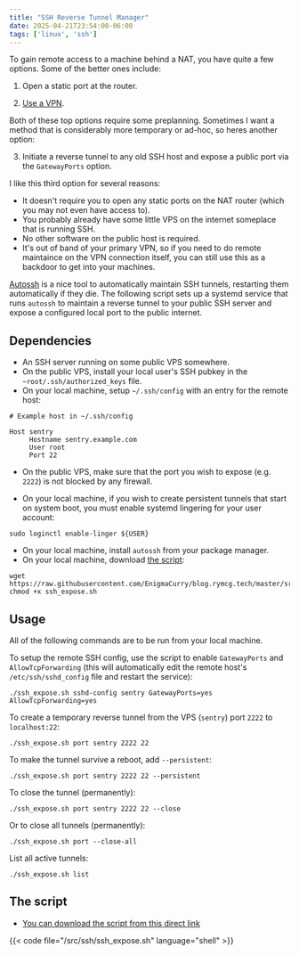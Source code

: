 ```yaml
---
title: "SSH Reverse Tunnel Manager"
date: 2025-04-21T23:54:00-06:00
tags: ['linux', 'ssh']
---
```


To gain remote access to a machine behind a NAT, you have quite a few
options. Some of the better ones include:

 1) Open a static port at the router.
 
 2) [Use a VPN](https://blog.rymcg.tech/blog/linux/wireguard_p2p/).

Both of these top options require some preplanning. Sometimes I want a
method that is considerably more temporary or ad-hoc, so heres another
option:

 3) Initiate a reverse tunnel to any old SSH host and expose a public
    port via the `GatewayPorts` option.

I like this third option for several reasons:

 * It doesn't require you to open any static ports on the NAT router
   (which you may not even have access to).
 * You probably already have some little VPS on the internet someplace
   that is running SSH.
 * No other software on the public host is required.
 * It's out of band of your primary VPN, so if you need to do remote
   maintaince on the VPN connection itself, you can still use this as
   a backdoor to get into your machines.

[Autossh](https://www.harding.motd.ca/autossh/) is a nice tool to
automatically maintain SSH tunnels, restarting them automatically if
they die. The following script sets up a systemd service that runs
`autossh` to maintain a reverse tunnel to your public SSH server and
expose a configured local port to the public internet.

## Dependencies

 * An SSH server running on some public VPS somewhere.
 * On the public VPS, install your local user's SSH pubkey in the
   `~root/.ssh/authorized_keys` file.
 * On your local machine, setup `~/.ssh/config` with an entry for the
   remote host:
   
```
# Example host in ~/.ssh/config

Host sentry
     Hostname sentry.example.com
     User root
     Port 22
```

 * On the public VPS, make sure that the port you wish to expose (e.g.
   `2222`) is not blocked by any firewall.

 * On your local machine, if you wish to create persistent tunnels
   that start on system boot, you must enable systemd lingering for
   your user account:
   
```
sudo loginctl enable-linger ${USER}
```

 * On your local machine, install `autossh` from your package manager.
 * On your local machine, download [the
   script](https://raw.githubusercontent.com/EnigmaCurry/blog.rymcg.tech/master/src/ssh/ssh_expose.sh):
 
```
wget https://raw.githubusercontent.com/EnigmaCurry/blog.rymcg.tech/master/src/ssh/ssh_expose.sh
chmod +x ssh_expose.sh
```

## Usage

All of the following commands are to be run from your local machine.

To setup the remote SSH config, use the script to enable
`GatewayPorts` and `AllowTcpForwarding` (this will automatically edit
the remote host's `/etc/ssh/sshd_config` file and restart the
service):

```
./ssh_expose.sh sshd-config sentry GatewayPorts=yes AllowTcpForwarding=yes
```

To create a temporary reverse tunnel from the VPS (`sentry`) port `2222` to `localhost:22`:

```
./ssh_expose.sh port sentry 2222 22
```

To make the tunnel survive a reboot, add `--persistent`:

```
./ssh_expose.sh port sentry 2222 22 --persistent
```

To close the tunnel (permanently):

```
./ssh_expose.sh port sentry 2222 22 --close
```

Or to close all tunnels (permanently):

```
./ssh_expose.sh port --close-all
```

List all active tunnels:

```
./ssh_expose.sh list
```

## The script

 * [You can download the script from this direct
   link](https://raw.githubusercontent.com/EnigmaCurry/blog.rymcg.tech/master/src/ssh/ssh_expose.sh)

{{< code file="/src/ssh/ssh_expose.sh" language="shell" >}}
